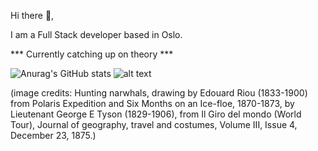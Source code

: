 Hi there 👋,

I am a Full Stack developer based in Oslo.

*** Currently catching up on theory ***

![Anurag's GitHub stats](https://github-readme-stats.vercel.app/api?username=isaoxenaar&show_icons=true&bg_color=f2ece2&title_color=526971&icon_color=735d46&text_color=8b816f&ring_color=e3d4dc)
![alt text](https://i.insider.com/5de93f1dfd9db264555807e9?width=600&format=jpeg&auto=webp)

(image credits: Hunting narwhals, drawing by Edouard Riou (1833-1900) from Polaris Expedition and Six Months on an Ice-floe, 1870-1873, by Lieutenant George E Tyson (1829-1906), from Il Giro del mondo (World Tour), Journal of geography, travel and costumes, Volume III, Issue 4, December 23, 1875.)
